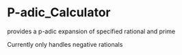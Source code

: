 P-adic_Calculator
=================

provides a p-adic expansion of specified rational and prime

Currently only handles negative rationals
